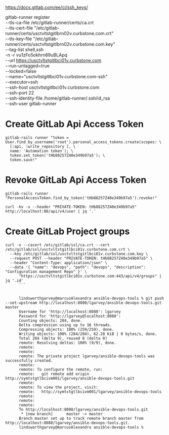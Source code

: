 

https://docs.gitlab.com/ee/ci/ssh_keys/

gitlab-runner register \
  --tls-ca-file /etc/gitlab-runner/certs/ca.crt \
  --tls-cert-file "/etc/gitlab-runner/certs/usctvltstgitlbrn02v.curbstone.com.crt" \
  --tls-key-file "/etc/gitlab-runner/certs/usctvltstgitlbrn02v.curbstone.com.key" \
  --tag-list shell,ssh  \
  -n -r vu1zFo5okhrn69uBLApq \
  --url https://usctvltstgitlbci01v.curbstone.com \
  --run-untagged=true  \
  --locked=false  \
  --name="usctvltstgitlbci01v.curbstone.com-ssh" \
  --executor=ssh \
  --ssh-host usctvltstgitlbci01v.curbstone.com \
  --ssh-port 22 \
  --ssh-identity-file /home/gitlab-runner/.ssh/id_rsa \
  --ssh-user gitlab-runner



Create GitLab Api Access Token
========================================
```
gitlab-rails runner "token = User.find_by_username('root').personal_access_tokens.create(scopes: \
  [:api, :write_repository ], \
  name: 'Automation token'); \
  token.set_token('tHb88257Z40e349b97a5'); \
  token.save!"
```

Revoke GitLab Api Access Token
========================================

```
gitlab-rails runner "PersonalAccessToken.find_by_token('tHb88257Z40e349b97a5').revoke!"
```

```
curl -kv -s --header "PRIVATE-TOKEN: tHb88257Z40e349b97a5" http://localhost:80/api/v4/user | jq '.'
```

Create GitLab Project groups
========================================

```
curl -v --cacert /etc/gitlab/ssl/ca.crt --cert /etc/gitlab/ssl/usctvltstgitlbci01v.curbstone.com.crt \
  --key /etc/gitlab/ssl/usctvltstgitlbci01v.curbstone.com.key \
  --request POST --header "PRIVATE-TOKEN: tHb88257Z40e349b97a5" \
  --header "Content-Type: application/json" \
  --data '{ "name": "devops", "path": "devops", "description": "Configuration management Repo" }' \
      "https://usctvltstgitlbci01v.curbstone.com:443/api/v4/groups" | jq '.id'
      ```


      lindsworthgarvey@marcusAlexandra ansible-devops-tools % git push --set-upstream http://localhost:8080/lgarvey/ansible-devops-tools.git master
      Username for 'http://localhost:8080': lgarvey
      Password for 'http://lgarvey@localhost:8080':
      Counting objects: 284, done.
      Delta compression using up to 16 threads.
      Compressing objects: 100% (259/259), done.
      Writing objects: 100% (284/284), 62.28 KiB | 0 bytes/s, done.
      Total 284 (delta 9), reused 0 (delta 0)
      remote: Resolving deltas: 100% (9/9), done.
      remote:
      remote:
      remote: The private project lgarvey/ansible-devops-tools was successfully created.
      remote:
      remote: To configure the remote, run:
      remote:   git remote add origin http://symtstgtlbcivm001/lgarvey/ansible-devops-tools.git
      remote:
      remote: To view the project, visit:
      remote:   http://symtstgtlbcivm001/lgarvey/ansible-devops-tools
      remote:
      remote:
      remote:
      To http://localhost:8080/lgarvey/ansible-devops-tools.git
       * [new branch]      master -> master
      Branch master set up to track remote branch master from http://localhost:8080/lgarvey/ansible-devops-tools.git.
      lindsworthgarvey@marcusAlexandra ansible-devops-tools %
